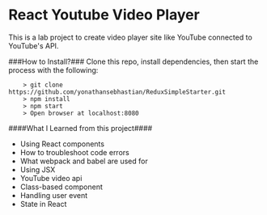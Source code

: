 # React Youtube Video Player

This is a lab project to create video player site like YouTube connected to YouTube's API.

###How to Install?###
Clone this repo, install dependencies, then start the process with the following:

```
	> git clone https://github.com/yonathansebhastian/ReduxSimpleStarter.git
	> npm install
	> npm start
	> Open browser at localhost:8080
```

####What I Learned from this project####
* Using React components
* How to troubleshoot code errors
* What webpack and babel are used for
* Using JSX
* YouTube video api
* Class-based component
* Handling user event
* State in React
